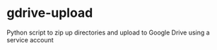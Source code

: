 # gdrive-upload
Python script to zip up directories and upload to Google Drive using a service account
